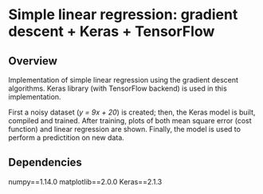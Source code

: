 # Simple linear regression: gradient descent + Keras + TensorFlow

## Overview
Implementation of simple linear regression using the gradient descent algorithms. Keras library (with TensorFlow backend) is used in this implementation.

First a noisy dataset (*y = 9x + 20*) is created; then, the Keras model is built, compiled and trained. After training, plots of both mean square error (cost function) and linear regression are shown. Finally, the model is used to perform a predictition on new data.

## Dependencies
numpy==1.14.0
matplotlib==2.0.0
Keras==2.1.3
